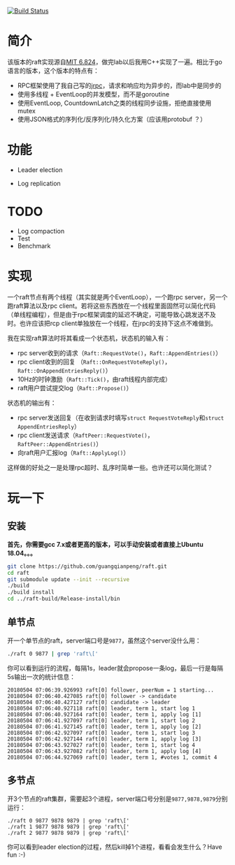 [![Build Status](https://travis-ci.org/guangqianpeng/raft.svg?branch=master)](https://travis-ci.org/guangqianpeng/raft)

# 简介

该版本的raft实现源自[MIT 6.824](http://nil.csail.mit.edu/6.824/2017/)，做完lab以后我用C++实现了一遍。相比于go语言的版本，这个版本的特点有：

- RPC框架使用了我自己写的[jrpc](https://github.com/guangqianpeng/jrpc)，请求和响应均为异步的，而lab中是同步的
- 使用多线程 + EventLoop的并发模型，而不是goroutine
- 使用EventLoop, CountdownLatch之类的线程同步设施，拒绝直接使用mutex
- 使用JSON格式的序列化/反序列化/持久化方案（应该用protobuf ？）

# 功能

- Leader election

- Log replication

# TODO 

- Log compaction
- Test
- Benchmark

# 实现

一个raft节点有两个线程（其实就是两个EventLoop），一个跑rpc server，另一个跑raft算法以及rpc client。若将这些东西放在一个线程里面固然可以简化代码（单线程编程），但是由于rpc框架调度的延迟不确定，可能导致心跳发送不及时。也许应该把rcp client单独放在一个线程，在jrpc的支持下这点不难做到。

我在实现raft算法时将其看成一个状态机，状态机的输入有：

- rpc server收到的请求（`Raft::RequestVote()`，`Raft::AppendEntries()`）
- rpc client收到的回复 （`Raft::OnRequestVoteReply()`， `Raft::OnAppendEntriesReply()`）
- 10Hz的时钟激励（`Raft::Tick()`，由raft线程内部完成）
- raft用户尝试提交log（`Raft::Propose()`）

状态机的输出有：

- rpc server发送回复（在收到请求时填写`struct RequestVoteReply`和`struct AppendEntriesReply`）
- rpc client发送请求（`RaftPeer::RequestVote()`，`RaftPeer::AppendEntries()`）
- 向raft用户汇报log（`Raft::ApplyLog()`）

这样做的好处之一是处理rpc超时、乱序时简单一些。也许还可以简化测试？

# 玩一下

## 安装

**首先，你需要gcc 7.x或者更高的版本，可以手动安装或者直接上Ubuntu 18.04。。。**

```sh
git clone https://github.com/guangqianpeng/raft.git
cd raft
git submodule update --init --recursive
./build
./build install
cd ../raft-build/Release-install/bin
```

## 单节点

开一个单节点的raft，server端口号是`9877`，虽然这个server没什么用：

```sh
./raft 0 9877 | grep 'raft\['
```

你可以看到运行的流程，每隔1s，leader就会propose一条log，最后一行是每隔5s输出一次的统计信息：

```
20180504 07:06:39.926993 raft[0] follower, peerNum = 1 starting... 
20180504 07:06:40.427085 raft[0] follower -> candidate
20180504 07:06:40.427127 raft[0] candidate -> leader
20180504 07:06:40.927118 raft[0] leader, term 1, start log 1
20180504 07:06:40.927164 raft[0] leader, term 1, apply log [1]
20180504 07:06:41.927097 raft[0] leader, term 1, start log 2
20180504 07:06:41.927145 raft[0] leader, term 1, apply log [2]
20180504 07:06:42.927097 raft[0] leader, term 1, start log 3
20180504 07:06:42.927144 raft[0] leader, term 1, apply log [3]
20180504 07:06:43.927027 raft[0] leader, term 1, start log 4
20180504 07:06:43.927082 raft[0] leader, term 1, apply log [4]
20180504 07:06:44.927069 raft[0] leader, term 1, #votes 1, commit 4
```

## 多节点

开3个节点的raft集群，需要起3个进程，server端口号分别是`9877,9878,9879`分别运行：

```shell
./raft 0 9877 9878 9879 | grep 'raft\['
./raft 1 9877 9878 9879 | grep 'raft\['
./raft 2 9877 9878 9879 | grep 'raft\['
```

你可以看到leader election的过程，然后kill掉1个进程，看看会发生什么？Have fun :-)